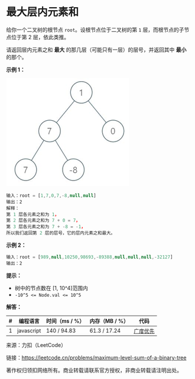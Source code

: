 # 最大层内元素和

给你一个二叉树的根节点 `root`。设根节点位于二叉树的第 `1` 层，而根节点的子节点位于第 2 层，依此类推。

请返回层内元素之和 **最大** 的那几层（可能只有一层）的层号，并返回其中 **最小** 的那个。

**示例 1：**

![示例1](./eg1.jpeg)

``` javascript
输入：root = [1,7,0,7,-8,null,null]
输出：2
解释：
第 1 层各元素之和为 1，
第 2 层各元素之和为 7 + 0 = 7，
第 3 层各元素之和为 7 + -8 = -1，
所以我们返回第 2 层的层号，它的层内元素之和最大。
```

**示例 2：**

``` javascript
输入：root = [989,null,10250,98693,-89388,null,null,null,-32127]
输出：2
```

**提示：**

- 树中的节点数在 [1, 10^4]范围内
- `-10^5 <= Node.val <= 10^5`

**解答：**

**#**|**编程语言**|**时间（ms / %）**|**内存（MB / %）**|**代码**
--|--|--|--|--
1|javascript|140 / 94.83|61.3 / 17.24|[广度优先](./javascript/ac_v1.js)

来源：力扣（LeetCode）

链接：https://leetcode.cn/problems/maximum-level-sum-of-a-binary-tree

著作权归领扣网络所有。商业转载请联系官方授权，非商业转载请注明出处。
